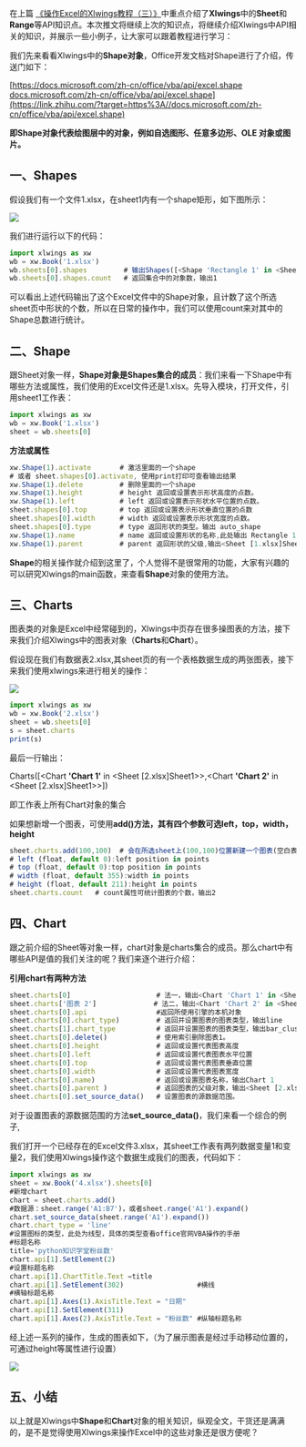 在上篇 [《操作Excel的Xlwings教程（三）》](https://zhuanlan.zhihu.com/p/157346746)中重点介绍了**Xlwings**中的**Sheet**和**Range**等API知识点。本次推文将继续上次的知识点，将继续介绍Xlwings中API相关的知识，并展示一些小例子，让大家可以跟着教程进行学习：

我们先来看看Xlwings中的**Shape对象**，Office开发文档对Shape进行了介绍，传送门如下：

[https://docs.microsoft.com/zh-cn/office/vba/api/excel.shape​docs.microsoft.com/zh-cn/office/vba/api/excel.shape](https://link.zhihu.com/?target=https%3A//docs.microsoft.com/zh-cn/office/vba/api/excel.shape)

**即Shape对象代表绘图层中的对象，例如自选图形、任意多边形、OLE 对象或图片。**

## 一、Shapes

假设我们有一个文件1.xlsx，在sheet1内有一个shape矩形，如下图所示：

![](https://pic3.zhimg.com/80/v2-a615f483ec5cb6254978c205e8119d3a_1440w.webp)

我们进行运行以下的代码：

```js
import xlwings as xw
wb = xw.Book('1.xlsx')
wb.sheets[0].shapes         # 输出Shapes([<Shape 'Rectangle 1' in <Sheet [1.xlsx]Sheet1>>])
wb.sheets[0].shapes.count   # 返回集合中的对象数，输出1
```

可以看出上述代码输出了这个Excel文件中的Shape对象，且计数了这个所选sheet页中形状的个数，所以在日常的操作中，我们可以使用count来对其中的Shape总数进行统计。

## 二、Shape

跟Sheet对象一样，**Shape对象是Shapes集合的成员**：我们来看一下Shape中有哪些方法或属性，我们使用的Excel文件还是1.xlsx。先导入模块，打开文件，引用sheet1工作表：

```js
import xlwings as xw
wb = xw.Book('1.xlsx')
sheet = wb.sheets[0]
```

**方法或属性**

```js
xw.Shape(1).activate       # 激活里面的一个shape
# 或者 sheet.shapes[0].activate, 使用print打印可查看输出结果
xw.Shape(1).delete         # 删除里面的一个shape
xw.Shape(1).height         # height 返回或设置表示形状高度的点数。
xw.Shape(1).left           # left 返回或设置表示形状水平位置的点数。
sheet.shapes[0].top        # top 返回或设置表示形状垂直位置的点数
sheet.shapes[0].width      # width 返回或设置表示形状宽度的点数。
sheet.shapes[0].type       # type 返回形状的类型。输出 auto_shape
xw.Shape(1).name           # name 返回或设置形状的名称,此处输出 Rectangle 1
xw.Shape(1).parent         # parent 返回形状的父级,输出<Sheet [1.xlsx]Sheet1>
```

**Shape**的相关操作就介绍到这里了，个人觉得不是很常用的功能，大家有兴趣的可以研究Xlwings的main函数，来查看**Shape**对象的使用方法。

## 三、Charts

图表类的对象是Excel中经常碰到的，Xlwings中页存在很多操图表的方法，接下来我们介绍Xlwings中的图表对象（**Charts**和**Chart**）。

假设现在我们有数据表2.xlsx,其sheet页的有一个表格数据生成的两张图表，接下来我们使用xlwings来进行相关的操作：

![](https://pic4.zhimg.com/80/v2-e653714d72d5ada21a3298c77e81c3cb_1440w.webp)

```js
import xlwings as xw
wb = xw.Book('2.xlsx')
sheet = wb.sheets[0]
s = sheet.charts
print(s)
```

最后一行输出：

Charts([<Chart **'Chart 1'** in <Sheet [2.xlsx]Sheet1>>,<Chart **'Chart 2'** in <Sheet [2.xlsx]Sheet1>>])

即工作表上所有Chart对象的集合

如果想新增一个图表，可使用**add()**方法，其有四个参数可选**left，top，width，height**

```js
sheet.charts.add(100,100)  # 会在所选sheet上(100,100)位置新建一个图表(空白表)
# left (float, default 0):left position in points
# top (float, default 0):top position in points
# width (float, default 355):width in points
# height (float, default 211):height in points
sheet.charts.count   # count属性可统计图表的个数，输出2
```

## 四、Chart

跟之前介绍的Sheet等对象一样，chart对象是charts集合的成员。那么chart中有哪些API是值的我们关注的呢？我们来逐个进行介绍：

**引用chart有两种方法**

```js
sheet.charts[0]                     # 法一，输出<Chart 'Chart 1' in <Sheet [2.xlsx]Sheet1>>
sheet.charts['图表 2']              # 法二，输出<Chart 'Chart 2' in <Sheet [2.xlsx]Sheet1>>
sheet.charts[0].api                 #返回所使用引擎的本机对象
sheet.charts[0].chart_type)         # 返回并设置图表的图表类型，输出line
sheet.charts[1].chart_type          # 返回并设置图表的图表类型，输出bar_clustered
sheet.charts[0].delete()            # 使用索引删除图表1。
sheet.charts[0].height              # 返回或设置代表图表高度
sheet.charts[0].left                # 返回或设置代表图表水平位置
sheet.charts[0].top                 # 返回或设置代表图表垂直位置
sheet.charts[0].width               # 返回或设置代表图表宽度
sheet.charts[0].name)               # 返回或设置图表名称，输出Chart 1
sheet.charts[0].parent )            # 返回图表的父级对象，输出<Sheet [2.xlsx]Sheet1>
sheet.charts[0].set_source_data()   # 设置图表的源数据范围。
```

对于设置图表的源数据范围的方法**set_source_data()**，我们来看一个综合的例子,

我们打开一个已经存在的Excel文件3.xlsx，其sheet工作表有两列数据变量1和变量2，我们使用Xlwings操作这个数据生成我们的图表，代码如下：

```js
import xlwings as xw
sheet = xw.Book('4.xlsx').sheets[0]
#新增chart
chart = sheet.charts.add()                        
#数据源：sheet.range('A1:B7')，或者sheet.range('A1').expand()
chart.set_source_data(sheet.range('A1').expand())  
chart.chart_type = 'line' 
#设置图标的类型，此处为线型，具体的类型查看office官网VBA操作的手册
#标题名称
title='python知识学堂粉丝数'                    
chart.api[1].SetElement(2)
#设置标题名称
chart.api[1].ChartTitle.Text =title          
chart.api[1].SetElement(302)                  #横线
#横轴标题名称
chart.api[1].Axes(1).AxisTitle.Text = "日期"  
chart.api[1].SetElement(311)
chart.api[1].Axes(2).AxisTitle.Text = "粉丝数" #纵轴标题名称
```

经上述一系列的操作，生成的图表如下，（为了展示图表是经过手动移动位置的，可通过height等属性进行设置）

![](https://pic1.zhimg.com/80/v2-9aba792c01e3063c889e0c5bc61e6e34_1440w.webp)

## 五、小结

以上就是Xlwings中**Shape**和**Chart**对象的相关知识，纵观全文，干货还是满满的，是不是觉得使用Xlwings来操作Excel中的这些对象还是很方便呢？